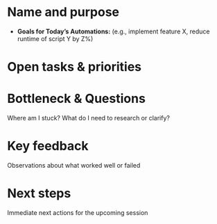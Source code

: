 
# Name and purpose
- **Goals for Today’s Automations:** (e.g., implement feature X, reduce runtime of script Y by Z%)

# Open tasks & priorities

# Bottleneck & Questions
Where am I stuck? 
What do I need to research or clarify?

# Key feedback
Observations about what worked well or failed

# Next steps
Immediate next actions for the upcoming session